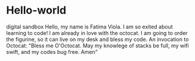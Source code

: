 # Hello-world
digital sandbox
Hello, my name is Fatima Viola. I am so exited about learning to code! I am already in love with the octocat. I am going to order the figurine, so it can live on my desk and bless my code. 
An invocation to Octocat:
"Bless me O'Octocat. May my knowlege of stacks be full, my wifi swift, and my codes bug free. Amen"
